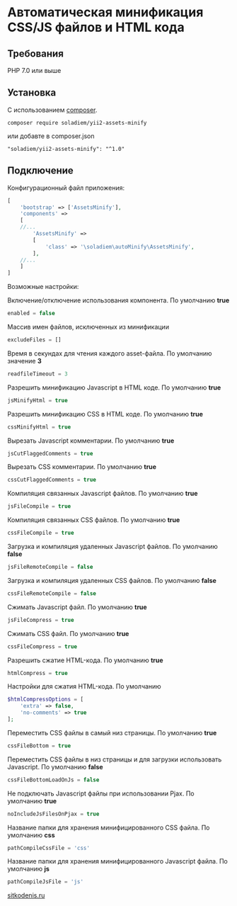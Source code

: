Автоматическая минификация CSS/JS файлов и HTML кода
=

Требования
-
PHP 7.0 или выше

Установка
-
С использованием [composer](http://getcomposer.org/download/).
```
composer require soladiem/yii2-assets-minify
```
или добавте в composer.json
```
"soladiem/yii2-assets-minify": "^1.0"
```
Подключение
-
Конфигурационный файл приложения:

```php
[
    'bootstrap' => ['AssetsMinify'],
    'components' =>
    [
    //...
        'AssetsMinify' =>
        [
            'class' => '\soladiem\autoMinify\AssetsMinify',
        ],
    //...
    ]
]
```

Возможные настройки:

Включение/отключение использования компонента. По умолчанию **true**
```php
enabled = false
```

Массив имен файлов, исключенных из минификации
```php
excludeFiles = []
```

Время в секундах для чтения каждого asset-файла. По умолчанию значение **3**
```php
readfileTimeout = 3
```

Разрешить минификацию Javascript в HTML коде. По умолчанию **true**
```php
jsMinifyHtml = true
```

Разрешить минификацию CSS в HTML коде. По умолчанию **true**
```php
cssMinifyHtml = true
```

Вырезать Javascript комментарии. По умолчанию **true**
```php
jsCutFlaggedComments = true
```

Вырезать CSS комментарии. По умолчанию **true**
```php
cssCutFlaggedComments = true
```

Компиляция связанных Javascript файлов. По умолчанию **true**
```php
jsFileCompile = true
```

Компиляция связанных CSS файлов. По умолчанию **true**
```php
cssFileCompile = true
```

Загрузка и компиляция удаленных Javascript файлов. По умолчанию **false**
```php
jsFileRemoteCompile = false
```

Загрузка и компиляция удаленных CSS файлов. По умолчанию **false**
```php
cssFileRemoteCompile = false
```

Сжимать Javascript файл. По умолчанию **true**
```php
jsFileCompress = true
```

Сжимать CSS файл. По умолчанию **true**
```php
cssFileCompress = true
```

Разрешить сжатие HTML-кода. По умолчанию **true** 
```php
htmlCompress = true
```

Настройки для сжатия HTML-кода. По умолчанию
```php
$htmlCompressOptions = [
    'extra' => false,
    'no-comments' => true
];
```

Переместить CSS файлы в самый низ страницы. По умолчанию **true**
```php
cssFileBottom = true
```

Переместить CSS файлы в низ страницы и для загрузки использовать Javascript. По умолчанию **false**
```php
cssFileBottomLoadOnJs = false
```

Не подключать Javascript файлы при использовании Pjax. По умолчанию **true**
```php
noIncludeJsFilesOnPjax = true
```

Название папки для хранения минифицированного CSS файла. По умолчанию **css**
```php
pathCompileCssFile = 'css'
```

Название папки для хранения минифицированного Javascript файла. По умолчанию **js**
```php
pathCompileJsFile = 'js'
```

[sitkodenis.ru](https://sitkodenis.ru)